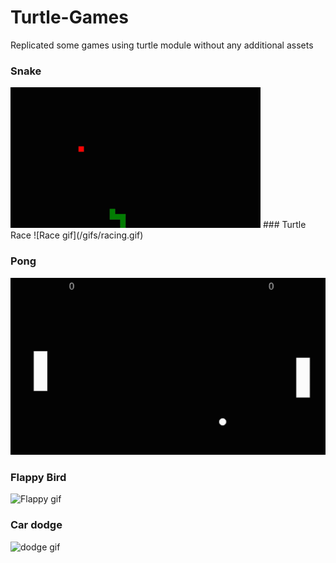 # Turtle-Games
Replicated some games using turtle module without any additional assets

### Snake
<img src="/gifs/snake.gif" width="400">
### Turtle Race
![Race gif](/gifs/racing.gif)

### Pong
![Pong gif](/gifs/pong.gif)

### Flappy Bird
![Flappy gif](/gifs/flappy.gif)

### Car dodge
![dodge gif](/gifs/car_dodge.gif)